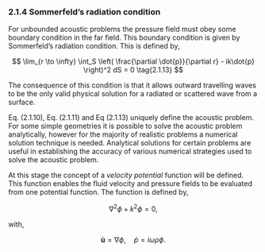 ### 2.1.4 Sommerfeld’s radiation condition <a id="section-2-1-4"></a>

For unbounded acoustic problems the pressure field must obey some boundary condition in the far field. This boundary condition is given by Sommerfeld’s radiation condition. This is defined by,

$$
\lim_{r \to \infty} \int_S \left( \frac{\partial \dot{p}}{\partial r} - ik\dot{p} \right)^2 dS = 0 \tag{2.1.13}
$$

The consequence of this condition is that it allows outward travelling waves to be the only valid physical solution for a radiated or scattered wave from a surface.

Eq. (2.1.10), Eq. (2.1.11) and Eq (2.1.13) uniquely define the acoustic problem. For some simple geometries it is possible to solve the acoustic problem analytically, however for the majority of realistic problems a numerical solution technique is needed. Analytical solutions for certain problems are useful in establishing the accuracy of various numerical strategies used to solve the acoustic problem.

At this stage the concept of a *velocity potential* function will be defined. This function enables the fluid velocity and pressure fields to be evaluated from one potential function. The function is defined by,

$$
\nabla^2 \phi + k^2 \phi = 0, \tag{2.1.14}
$$

with,

$$
\mathbf{\dot{u}} = \nabla \phi, \quad \dot{p} = i \omega \rho \phi. \tag{2.1.15}
$$